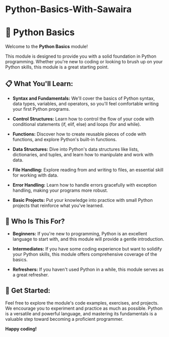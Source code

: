 # Python-Basics-With-Sawaira

# 🐍 Python Basics

Welcome to the **Python Basics** module!

This module is designed to provide you with a solid foundation in Python programming. Whether you're new to coding or looking to brush up on your Python skills, this module is a great starting point.

## 📋 What You'll Learn:

- **Syntax and Fundamentals:** We'll cover the basics of Python syntax, data types, variables, and operators, so you'll feel comfortable writing your first Python programs.

- **Control Structures:** Learn how to control the flow of your code with conditional statements (if, elif, else) and loops (for and while).

- **Functions:** Discover how to create reusable pieces of code with functions, and explore Python's built-in functions.

- **Data Structures:** Dive into Python's data structures like lists, dictionaries, and tuples, and learn how to manipulate and work with data.

- **File Handling:** Explore reading from and writing to files, an essential skill for working with data.

- **Error Handling:** Learn how to handle errors gracefully with exception handling, making your programs more robust.

- **Basic Projects:** Put your knowledge into practice with small Python projects that reinforce what you've learned.

## 🎯 Who Is This For?

- **Beginners:** If you're new to programming, Python is an excellent language to start with, and this module will provide a gentle introduction.

- **Intermediates:** If you have some coding experience but want to solidify your Python skills, this module offers comprehensive coverage of the basics.

- **Refreshers:** If you haven't used Python in a while, this module serves as a great refresher.

## 🚀 Get Started:

Feel free to explore the module's code examples, exercises, and projects. We encourage you to experiment and practice as much as possible. Python is a versatile and powerful language, and mastering its fundamentals is a valuable step toward becoming a proficient programmer.

**Happy coding!**
